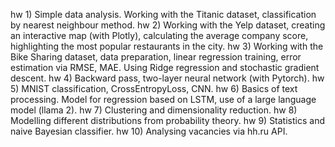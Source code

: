 hw 1) Simple data analysis. Working with the Titanic dataset, classification by nearest neighbour method.
hw 2) Working with the Yelp dataset, creating an interactive map (with Plotly), calculating the average company score, highlighting the most popular restaurants in the city.
hw 3) Working with the Bike Sharing dataset, data preparation, linear regression training, error estimation via RMSE, MAE. Using Ridge regression and stochastic gradient descent.
hw 4) Backward pass, two-layer neural network (with Pytorch).
hw 5) MNIST classification, CrossEntropyLoss, CNN.
hw 6) Basics of text processing. Model for regression based on LSTM, use of a large language model (llama 2).
hw 7) Clustering and dimensionality reduction.
hw 8) Modelling different distributions from probability theory.
hw 9) Statistics and naive Bayesian classifier.
hw 10) Analysing vacancies via hh.ru API.
